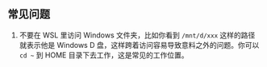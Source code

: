 ## 常见问题

1. 不要在 WSL 里访问 Windows 文件夹，比如你看到 `/mnt/d/xxx` 这样的路径就表示他是 Windows D 盘，这样跨着访问容易导致意料之外的问题。你可以 `cd ~` 到 HOME 目录下去工作，这是常见的工作位置。

